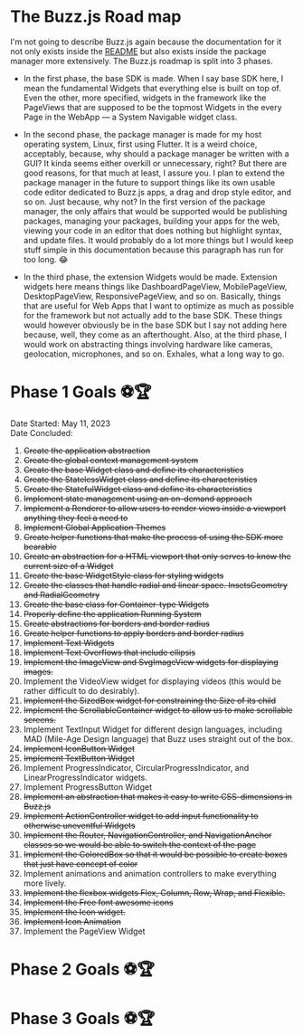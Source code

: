 # The Buzz.js Road map
I'm not going to describe Buzz.js again because the documentation for it not only exists inside the [README](./README.md) but also 
exists inside the package manager more extensively. The Buzz.js roadmap is split into 3 phases.

-	In the first phase, the base SDK is made. When I say base SDK here, I mean the fundamental Widgets that everything else is built
on top of. Even the other, more specified, widgets in the framework like the PageViews that are supposed to be the topmost Widgets in
the every Page in the WebApp — a System Navigable widget class. 

- 	In the second phase, the package manager is made for my host operating system, Linux, first using Flutter. It is a weird choice,
acceptably, because, why should a package manager be written with a GUI? It kinda seems either overkill or unnecessary, right? But
there are good reasons, for that much at least, I assure you. I plan to extend the package manager in the future to support things like
its own usable code editor dedicated to Buzz.js apps, a drag and drop style editor, and so on. Just because, why not? In the first
version of the package manager, the only affairs that would be supported would be publishing packages, managing your packages, building
your apps for the web, viewing your code in an editor that does nothing but highlight syntax, and update files. It would probably do
a lot more things but I would keep stuff simple in this documentation because this paragraph has run for too long. :joy:

-	In the third phase, the extension Widgets would be made. Extension widgets here means things like DashboardPageView, MobilePageView,
DesktopPageView, ResponsivePageView, and so on. Basically, things that are useful for Web Apps that I want to optimize as much as 
possible for the framework but not actually add to the base SDK. These things would however obviously be in the base SDK but I say not
adding here because, well, they come as an afterthought. Also, at the third phase, I would work on abstracting things involving hardware
like cameras, geolocation, microphones, and so on. Exhales, what a long way to go. 

# Phase 1 Goals :soccer::trophy:
Date Started:	May 11, 2023 <br>
Date Concluded:	
01. ~~Create the application abstraction~~
02. ~~Create the global context management system~~
03. ~~Create the base Widget class and define its characteristics~~
04. ~~Create the StatelessWidget class and define its characteristics~~
05. ~~Create the StatefulWidget class and define its characteristics~~
06. ~~Implement state management using an on-demand approach~~
07. ~~Implement a Renderer to allow users to render views inside a viewport anything they feel a need to~~
08. ~~Implement Global Application Themes~~
09. ~~Create helper functions that make the process of using the SDK more bearable~~
10. ~~Create an abstraction for a HTML viewport that only serves to know the current size of a Widget~~
11. ~~Create the base WidgetStyle class for styling widgets~~
12. ~~Create the classes that handle radial and linear space. InsetsGeometry and RadialGeometry~~
13. ~~Create the base class for Container-type Widgets~~
14. ~~Properly define the application Running System~~
15. ~~Create abstractions for borders and border radius~~
16. ~~Create helper functions to apply borders and border radius~~
17. ~~Implement Text Widgets~~
18. ~~Implement Text Overflows that include ellipsis~~
29. ~~Implement the ImageView and SvgImageView widgets for displaying images.~~
20. Implement the VideoView widget for displaying videos (this would be rather difficult to do desirably).
21. ~~Implement the SizedBox widget for constraining the Size of its child~~
22. ~~Implement the ScrollableContainer widget to allow us to make scrollable screens.~~
23. Implement TextInput Widget for different design languages, including MAD (Mile-Age Design language) that Buzz uses straight out of the box.
24. ~~Implement IconButton Widget~~
25. ~~Implement TextButton Widget~~
26. Implement ProgressIndicator, CircularProgressIndicator, and LinearProgressIndicator widgets.
27. Implement ProgressButton Widget
28. ~~Implement an abstraction that makes it easy to write CSS-dimensions in Buzz.js~~
29. ~~Implement ActionController widget to add input functionality to otherwise uneventful Widgets~~
30. ~~Implement the Router, NavigationController, and NavigationAnchor classes so we would be able to switch the context of the page~~
31. ~~Implement the ColoredBox so that it would be possible to create boxes that just have concept of color~~
32. Implement animations and animation controllers to make everything more lively.
33. ~~Implement the flexbox widgets Flex, Column, Row, Wrap, and Flexible.~~
34. ~~Implement the Free font awesome icons~~
35. ~~Implement the Icon widget.~~
36. ~~Implement Icon Animation~~
37. Implement the PageView Widget

# Phase 2 Goals :soccer::trophy:


# Phase 3 Goals :soccer::trophy:
